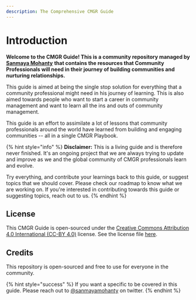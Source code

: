 ```yaml
---
description: The Comprehensive CMGR Guide
---
```


# Introduction

**Welcome to the  CMGR Guide! This is a community repository managed by** [**Sanmaya Mohanty**](https://www.linkedin.com/in/sanmayamohanty/) **that contains the resources that Community Professionals will need in their journey of building communities and nurturing relationships.** 

This guide is aimed at being the single stop solution for everything that a community professional might need in his journey of learning. This is also aimed towards people who want to start a career in community management and want to learn all the ins and outs of community management. 

This guide is an effort to assimilate a lot of lessons that community professionals around the world have learned from building and engaging communities -- all in a single CMGR Playbook.



{% hint style="info" %}
**Disclaimer:** This is a living guide and is therefore never finished. It's an ongoing project that we are always trying to update and improve as we and the global community of CMGR professionals learn and evolve. 

Try everything, and contribute your learnings back to this guide, or suggest topics that we should cover. Please check our roadmap to know what we are working on. If you're interested in contributing towards this guide or suggesting topics, reach out to us.
{% endhint %}



## License

This CMGR Guide is open-sourced under the [Creative Commons Attribution 4.0 International \(CC-BY 4.0\)](https://creativecommons.org/licenses/by/4.0/) license. See the license file [here](https://github.com/sanmayamohanty/cmgr.page/blob/master/LICENSE.md).

## Credits



This repository is open-sourced and free to use for everyone in the community. 

{% hint style="success" %}
If you want a specific to be covered in this guide. Please reach out to [@sanmayamohanty](https://twitter.com/sanmayamohanty) on twitter.
{% endhint %}









